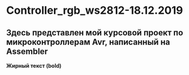 # Controller_rgb_ws2812-18.12.2019
## Здесь представлен мой курсовой проект по микроконтроллерам Avr, написанный на Assembler
**Жирный текст (bold)**
